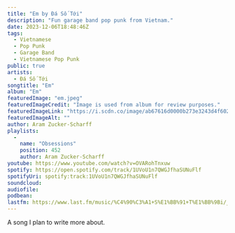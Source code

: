 ```yaml
---
title: "Em by Đá Số Tới"
description: "Fun garage band pop punk from Vietnam."
date: 2023-12-06T18:48:46Z
tags:
  - Vietnamese
  - Pop Punk
  - Garage Band
  - Vietnamese Pop Punk
public: true
artists:
  - Đá Số Tới
songtitle: "Em"
album: "Em"
featuredImage: "em.jpeg"
featuredImageCredit: "Image is used from album for review purposes."
featuredImageLink: "https://i.scdn.co/image/ab67616d0000b273e3243d4f602537b8951c6b7a"
featuredImageAlt: ""
author: Aram Zucker-Scharff
playlists:
  -
    name: "Obsessions"
    position: 452
    author: Aram Zucker-Scharff
youtube: https://www.youtube.com/watch?v=OVARohTnxuw
spotify: https://open.spotify.com/track/1UVoU1n7QWGJfhaSUNuFlf
spotifyUri: spotify:track:1UVoU1n7QWGJfhaSUNuFlf
soundcloud:
audiofile:
podbean:
lastfm: https://www.last.fm/music/%C4%90%C3%A1+S%E1%BB%91+T%E1%BB%9Bi/_/Em
---
```


A song I plan to write more about.
		
